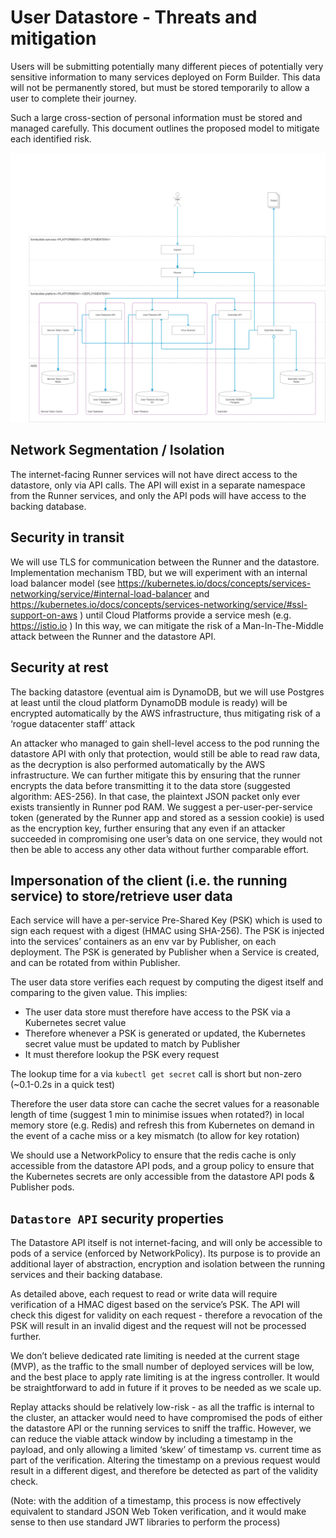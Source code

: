 # User Datastore - Threats and mitigation

Users will be submitting potentially many different pieces of potentially very sensitive information to many services deployed on Form Builder. This data will not be permanently stored, but must be stored temporarily to allow a user to complete their journey.

Such a large cross-section of personal information must be stored and managed carefully. This document outlines the proposed model to mitigate each identified risk.

[![User Datastore - architecture](../images/fb-platform-architecture.png)](../images/fb-platform-architecture.png)

## Network Segmentation / Isolation

The internet-facing Runner services will not have direct access to the datastore, only via API calls. The API will exist in a separate namespace from the Runner services, and only the API pods will have access to the backing database.

## Security in transit

We will use TLS for communication between the Runner and the datastore. Implementation mechanism TBD, but we will experiment with an internal load balancer model (see https://kubernetes.io/docs/concepts/services-networking/service/#internal-load-balancer and https://kubernetes.io/docs/concepts/services-networking/service/#ssl-support-on-aws ) until Cloud Platforms provide a service mesh (e.g. https://istio.io  )
In this way, we can mitigate the risk of a Man-In-The-Middle attack between the Runner and the datastore API.

## Security at rest

The backing datastore (eventual aim is DynamoDB, but we will use Postgres at least until the cloud platform DynamoDB module is ready) will be encrypted automatically by the AWS infrastructure, thus mitigating risk of a ‘rogue datacenter staff’ attack

An attacker who managed to gain shell-level access to the pod running the datastore API with only that protection, would still be able to read raw data, as the decryption is also performed automatically by the AWS infrastructure. We can further mitigate this by ensuring that the runner encrypts the data before transmitting it to the data store (suggested algorithm: AES-256). In that case, the plaintext JSON packet only ever exists transiently in Runner pod RAM. We suggest a per-user-per-service token (generated by the Runner app and stored as a session cookie) is used as the encryption key, further ensuring that any even if an attacker succeeded in compromising one user’s data on one service, they would not then be able to access any other data without further comparable effort.

## Impersonation of the client (i.e. the running service) to store/retrieve user data

Each service will have a per-service Pre-Shared Key (PSK) which is used to sign each request with a digest (HMAC using SHA-256). The PSK is injected into the services’ containers as an env var by Publisher, on each deployment. The PSK is generated by Publisher when a Service is created, and can be rotated from within Publisher.

The user data store verifies each request by computing the digest itself and comparing to the given value. This implies:

- The user data store must therefore have access to the PSK via a Kubernetes secret value 
- Therefore whenever a PSK is generated or updated, the Kubernetes secret value must be updated to match by Publisher
- It must therefore lookup the PSK every request

The lookup time for a via `kubectl get secret` call is short but non-zero (~0.1-0.2s in a quick test)

Therefore the user data store can cache the secret values for a reasonable length of time (suggest 1 min to minimise issues when rotated?) in local memory store (e.g. Redis) and refresh this from Kubernetes on demand in the event of a cache miss or a key mismatch (to allow for key rotation)

We should use a NetworkPolicy to ensure that the redis cache is only accessible from the datastore API pods, and a group policy to ensure that the Kubernetes secrets are only accessible from the datastore API pods & Publisher pods.

## `Datastore API` security properties

The Datastore API itself is not internet-facing, and will only be accessible to pods of a service (enforced by NetworkPolicy). Its purpose is to provide an additional layer of abstraction, encryption and isolation between the running services and their backing database.

As detailed above, each request to read or write data will require verification of a HMAC digest based on the service’s PSK. The API will check this digest for validity on each request - therefore a revocation of the PSK will result in an invalid digest and the request will not be processed further.

We don’t believe dedicated rate limiting is needed at the current stage (MVP), as the traffic to the small number of deployed services will be low, and the best place to apply rate limiting is at the ingress controller. It would be straightforward to add in future if it proves to be needed as we scale up.

Replay attacks should be relatively low-risk - as all the traffic is internal to the cluster, an attacker would need to have compromised the pods of either the datastore API or the running services to sniff the traffic. However, we can reduce the viable attack window by including a timestamp in the payload, and only allowing a limited ‘skew’ of timestamp vs. current time as part of the verification. Altering the timestamp on a previous request would result in a different digest, and therefore be detected as part of the validity check.

(Note: with the addition of a timestamp, this process is now effectively equivalent to standard JSON Web Token verification, and it would make sense to then use standard JWT libraries to perform the process)
